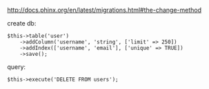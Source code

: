 http://docs.phinx.org/en/latest/migrations.html#the-change-method

create db:

	$this->table('user')
		->addColumn('username', 'string', ['limit' => 250])
		->addIndex(['username', 'email'], ['unique' => TRUE])
		->save();
query:

	$this->execute('DELETE FROM users');

